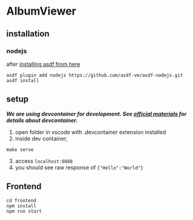 # AlbumViewer

## installation 


### nodejs
after [installing asdf from here](https://github.com/asdf-vm/asdf)

```
asdf plugin add nodejs https://github.com/asdf-vm/asdf-nodejs.git
asdf install
```

## setup
***We are using devcontainer for development.
See [official materials](https://code.visualstudio.com/docs/devcontainers/containers#_forwarding-or-publishing-a-port) for details about devcontainer.***

1. open folder in vscode with .devcontainer extension installed
2. inside dev container,
```
make serve
```
3. access `localhost:8888`
4. you should see raw response of `{"Hello":"World"}`

## Frontend
```
cd frontend
npm install
npm run start
```